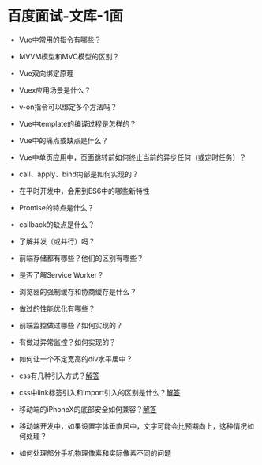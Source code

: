 # 百度面试-文库-1面
 
 * Vue中常用的指令有哪些？

 * MVVM模型和MVC模型的区别？
 
 * Vue双向绑定原理

 * Vuex应用场景是什么？
 
 * v-on指令可以绑定多个方法吗？
 
 * Vue中template的编译过程是怎样的？
 
 * Vue中的痛点或缺点是什么？
 
 * Vue中单页应用中，页面跳转前如何终止当前的异步任何（或定时任务）？
 
 * call、apply、bind内部是如何实现的？
 
 * 在平时开发中，会用到ES6中的哪些新特性
 
 * Promise的特点是什么？
 
 * callback的缺点是什么？
 
 * 了解并发（或并行）吗？
 
 * 前端存储都有哪些？他们的区别有哪些？
 
 * 是否了解Service Worker？
 
 * 浏览器的强制缓存和协商缓存是什么？
 
 * 做过的性能优化有哪些？
 
 * 前端监控做过哪些？如何实现的？
 
 * 有做过异常监控？如何实现的？
 
 * 如何让一个不定宽高的div水平居中？
 
 * css有几种引入方式？[解答](../CSS相关/002.CSS引入方式有哪些.md)
 
 * css中link标签引入和import引入的区别是什么？[解答](../CSS相关/001.CSS引入的方式中link标签和@import的区别是什么.md)
 
 * 移动端的iPhoneX的底部安全如何兼容？[解答](../CSS相关/003.移动端的iPhoneX的底部安全如何兼容.md)
 
 * 移动端开发中，如果设置字体垂直居中，文字可能会比预期向上，这种情况如何处理？
 
 * 如何处理部分手机物理像素和实际像素不同的问题
